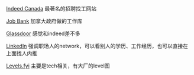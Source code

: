 
[Indeed Canada](https://ca.indeed.com/) 最著名的招聘找工网站

[Job Bank](https://www.jobbank.gc.ca/home) 加拿大政府做的工作库

[Glassdoor](https://www.glassdoor.ca/) 感觉和indeed差不多

[LinkedIn](https://www.linkedin.com/) 强调职场人的network，可以看别人的学历、工作经历，也可以直接在上面找人内推

[Levels.fyi](https://www.levels.fyi/) 主要是tech相关，有大厂的level图
